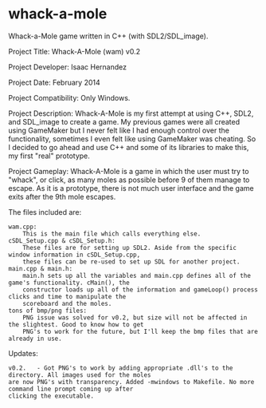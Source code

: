 whack-a-mole
============

Whack-a-Mole game written in C++ (with SDL2/SDL_image).

Project Title: 			Whack-A-Mole (wam) v0.2

Project Developer: 		Isaac Hernandez

Project Date:			February 2014

Project Compatibility:		Only Windows.

Project Description:	Whack-A-Mole is my first attempt at using C++, SDL2, and SDL_image to create a game. My previous games were all created using GameMaker but I never felt like I had enough control over the functionality, sometimes I even felt like using GameMaker was cheating. So I decided to go ahead and use C++ and some of its libraries to make this, my first "real" prototype.

Project Gameplay:	Whack-A-Mole is a game in which the user must try to "whack", or click, as many moles as possible before 9 of them manage to escape. As it is a prototype, there is not much user interface and the game exits after the 9th mole escapes.

The files included are:

	wam.cpp:
		This is the main file which calls everything else.
	cSDL_Setup.cpp & cSDL_Setup.h:
		These files are for setting up SDL2. Aside from the specific window information in cSDL_Setup.cpp,
		these files can be re-used to set up SDL for another project.
	main.cpp & main.h:
		main.h sets up all the variables and main.cpp defines all of the game's functionality. cMain(), the 
		constructor loads up all of the information and gameLoop() process clicks and time to manipulate the
		scoreboard and the moles.
	tons of bmp/png files:
		PNG issue was solved for v0.2, but size will not be affected in the slightest. Good to know how to get 
		PNG's to work for the future, but I'll keep the bmp files that are already in use.

Updates:

	v0.2. 	- Got PNG's to work by adding appropriate .dll's to the directory. All images used for the moles 
	are now PNG's with transparency. Added -mwindows to Makefile. No more command line prompt coming up after 
	clicking the executable.
